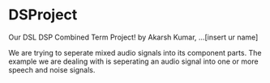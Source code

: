 # DSProject
Our DSL DSP Combined Term Project! 
by Akarsh Kumar, ...[insert ur name]

We are trying to seperate mixed audio signals into its component parts. 
The example we are dealing with is seperating an audio signal into one or more speech and noise signals.
